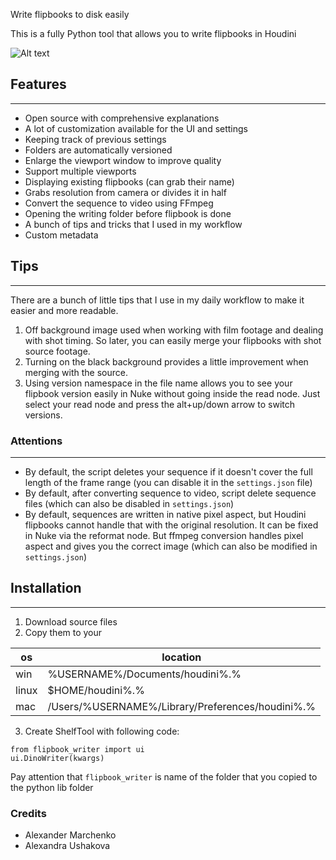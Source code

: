 
Write flipbooks to disk easily

This is a fully Python tool that allows you to write flipbooks in Houdini

![Alt text](https://i.imgur.com/fViOjuG.png "DinoWriter")

## Features
---
 - Open source with comprehensive explanations
 - A lot of customization available for the UI and settings
 - Keeping track of previous settings
 - Folders are automatically versioned
 - Enlarge the viewport window to improve quality
 - Support multiple viewports
 - Displaying existing flipbooks (can grab their name)
 - Grabs resolution from camera or divides it in half
 - Convert the sequence to video using FFmpeg
 - Opening the writing folder before flipbook is done 
 - A bunch of tips and tricks that I used in my workflow
 - Custom metadata
## Tips
---
There are a bunch of little tips that I use in my daily workflow to make it easier and more readable.

1. Off background image used when working with film footage and dealing with shot timing. So later, you can easily merge your flipbooks with shot source footage.  
2. Turning on the black background provides a little improvement when merging with the source.  
3. Using version namespace in the file name allows you to see your flipbook version easily in Nuke without going inside the read node. Just select your read node and press the alt+up/down arrow to switch versions.

### Attentions
---
- By default, the script deletes your sequence if it doesn't cover the full length of the frame range (you can disable it in the `settings.json` file)  
- By default, after converting sequence to video, script delete sequence files (which can also be disabled in `settings.json`)  
- By default, sequences are written in native pixel aspect, but Houdini flipbooks cannot handle that with the original resolution. It can be fixed in Nuke via the reformat node. But ffmpeg conversion handles pixel aspect and gives you the correct image (which can also be modified in `settings.json`)

## Installation 
---
1. Download source files 
2. Copy them to your 

| os | location |
|---|---|
| win | %USERNAME%/Documents/houdini%.% |
| linux | $HOME/houdini%.% |
| mac | /Users/%USERNAME%/Library/Preferences/houdini%.% |

3. Create ShelfTool with following code:

```
from flipbook_writer import ui
ui.DinoWriter(kwargs)
```
Pay attention that `flipbook_writer` is name of the folder that you copied to the python lib folder

### Credits
- Alexander Marchenko
- Alexandra Ushakova
